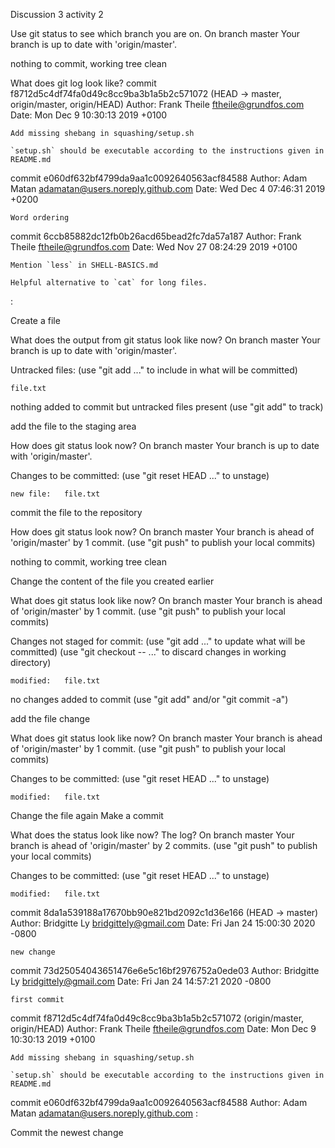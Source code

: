 Discussion 3 activity 2

Use git status to see which branch you are on.
On branch master
Your branch is up to date with 'origin/master'.

nothing to commit, working tree clean

What does git log look like?
commit f8712d5c4df74fa0d49c8cc9ba3b1a5b2c571072 (HEAD -> master, origin/master, origin/HEAD)
Author: Frank Theile <ftheile@grundfos.com>
Date:   Mon Dec 9 10:30:13 2019 +0100

    Add missing shebang in squashing/setup.sh
    
    `setup.sh` should be executable according to the instructions given in README.md

commit e060df632bf4799da9aa1c0092640563acf84588
Author: Adam Matan <adamatan@users.noreply.github.com>
Date:   Wed Dec 4 07:46:31 2019 +0200

    Word ordering

commit 6ccb85882dc12fb0b26acd65bead2fc7da57a187
Author: Frank Theile <ftheile@grundfos.com>
Date:   Wed Nov 27 08:24:29 2019 +0100

    Mention `less` in SHELL-BASICS.md
    
    Helpful alternative to `cat` for long files.
:



Create a file

What does the output from git status look like now?
On branch master
Your branch is up to date with 'origin/master'.

Untracked files:
  (use "git add <file>..." to include in what will be committed)

	file.txt

nothing added to commit but untracked files present (use "git add" to track)


add the file to the staging area

How does git status look now?
On branch master
Your branch is up to date with 'origin/master'.

Changes to be committed:
  (use "git reset HEAD <file>..." to unstage)

	new file:   file.txt


commit the file to the repository

How does git status look now?
On branch master
Your branch is ahead of 'origin/master' by 1 commit.
  (use "git push" to publish your local commits)

nothing to commit, working tree clean


Change the content of the file you created earlier

What does git status look like now?
On branch master
Your branch is ahead of 'origin/master' by 1 commit.
  (use "git push" to publish your local commits)

Changes not staged for commit:
  (use "git add <file>..." to update what will be committed)
  (use "git checkout -- <file>..." to discard changes in working directory)

	modified:   file.txt

no changes added to commit (use "git add" and/or "git commit -a")

add the file change

What does git status look like now?
On branch master
Your branch is ahead of 'origin/master' by 1 commit.
  (use "git push" to publish your local commits)

Changes to be committed:
  (use "git reset HEAD <file>..." to unstage)

	modified:   file.txt


Change the file again
Make a commit

What does the status look like now? The log?
On branch master
Your branch is ahead of 'origin/master' by 2 commits.
  (use "git push" to publish your local commits)

Changes to be committed:
  (use "git reset HEAD <file>..." to unstage)

	modified:   file.txt
  
  commit 8da1a539188a17670bb90e821bd2092c1d36e166 (HEAD -> master)
Author: Bridgitte Ly <bridgittely@gmail.com>
Date:   Fri Jan 24 15:00:30 2020 -0800

    new change

commit 73d25054043651476e6e5c16bf2976752a0ede03
Author: Bridgitte Ly <bridgittely@gmail.com>
Date:   Fri Jan 24 14:57:21 2020 -0800

    first commit

commit f8712d5c4df74fa0d49c8cc9ba3b1a5b2c571072 (origin/master, origin/HEAD)
Author: Frank Theile <ftheile@grundfos.com>
Date:   Mon Dec 9 10:30:13 2019 +0100

    Add missing shebang in squashing/setup.sh
    
    `setup.sh` should be executable according to the instructions given in README.md

commit e060df632bf4799da9aa1c0092640563acf84588
Author: Adam Matan <adamatan@users.noreply.github.com>
:

Commit the newest change
